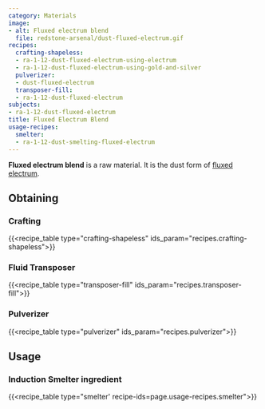 ```yaml
---
category: Materials
image:
- alt: Fluxed electrum blend
  file: redstone-arsenal/dust-fluxed-electrum.gif
recipes:
  crafting-shapeless:
  - ra-1-12-dust-fluxed-electrum-using-electrum
  - ra-1-12-dust-fluxed-electrum-using-gold-and-silver
  pulverizer:
  - dust-fluxed-electrum
  transposer-fill:
  - ra-1-12-dust-fluxed-electrum
subjects:
- ra-1-12-dust-fluxed-electrum
title: Fluxed Electrum Blend
usage-recipes:
  smelter:
  - ra-1-12-dust-smelting-fluxed-electrum
---
```


**Fluxed electrum blend** is a raw material. It is the dust form of [fluxed
electrum](../fluxed-electrum-ingot/).


Obtaining
---------

### Crafting
{{<recipe_table type="crafting-shapeless" ids_param="recipes.crafting-shapeless">}}

### Fluid Transposer
{{<recipe_table type="transposer-fill" ids_param="recipes.transposer-fill">}}

### Pulverizer
{{<recipe_table type="pulverizer" ids_param="recipes.pulverizer">}}


Usage
-----

### Induction Smelter ingredient
{{<recipe_table type="smelter' recipe-ids=page.usage-recipes.smelter">}}
